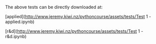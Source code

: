 The above tests can be directly downloaded at:

[applied](http://www.jeremy.kiwi.nz/pythoncourse/assets/tests/Test 1 - applied.ipynb)

[r&d](http://www.jeremy.kiwi.nz/pythoncourse/assets/tests/Test 1 - r&d.ipynb)
